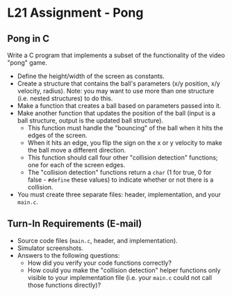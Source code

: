 # L21 Assignment - Pong

## Pong in C

Write a C program that implements a subset of the functionality of the video "pong" game.

- Define the height/width of the screen as constants.
- Create a structure that contains the ball's parameters (x/y position, x/y velocity, radius).  Note: you may want to use more than one structure (i.e. nested structures) to do this.
- Make a function that creates a ball based on parameters passed into it.
- Make another function that updates the position of the ball (input is a ball structure, output is the updated ball structure).
    - This function must handle the "bouncing" of the ball when it hits the edges of the screen.
    - When it hits an edge, you flip the sign on the x or y velocity to make the ball move a different direction.
    - This function should call four other "collision detection" functions; one for each of the screen edges.
    - The "collision detection" functions return a `char` (1 for true, 0 for false - `#define` these values) to indicate whether or not there is a collision.
- You must create three separate files: header, implementation, and your `main.c`.

## Turn-In Requirements (E-mail)

- Source code files (`main.c`, header, and implementation).
- Simulator screenshots.
- Answers to the following questions:
    - How did you verify your code functions correctly?
    - How could you make the "collision detection" helper functions only visible to your implementation file (i.e. your `main.c` could not call those functions directly)?
